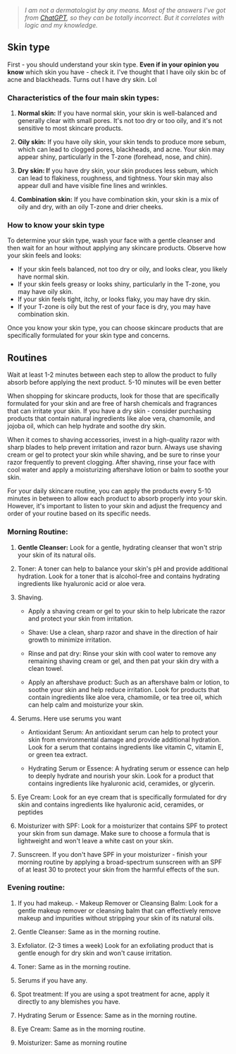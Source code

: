 >*I am not a dermatologist by any means. Most of the answers I've got from [ChatGPT](https://chat.openai.com/), so they can be totally incorrect. But it correlates with logic and my knowledge.*

## Skin type

First - you should understand your skin type. **Even if in your opinion you know** which skin you have - check it. I've thought that I have oily skin bc of acne and blackheads. Turns out I have dry skin. Lol

### Characteristics of the four main skin types:

1.  **Normal skin:** If you have normal skin, your skin is well-balanced and generally clear with small pores. It's not too dry or too oily, and it's not sensitive to most skincare products.
    
2.  **Oily skin:** If you have oily skin, your skin tends to produce more sebum, which can lead to clogged pores, blackheads, and acne. Your skin may appear shiny, particularly in the T-zone (forehead, nose, and chin).
    
3.  **Dry skin: I**f you have dry skin, your skin produces less sebum, which can lead to flakiness, roughness, and tightness. Your skin may also appear dull and have visible fine lines and wrinkles.
    
4.  **Combination skin:** If you have combination skin, your skin is a mix of oily and dry, with an oily T-zone and drier cheeks.

### How to know your skin type

To determine your skin type, wash your face with a gentle cleanser and then wait for an hour without applying any skincare products. Observe how your skin feels and looks:

-   If your skin feels balanced, not too dry or oily, and looks clear, you likely have normal skin.
-   If your skin feels greasy or looks shiny, particularly in the T-zone, you may have oily skin.
-   If your skin feels tight, itchy, or looks flaky, you may have dry skin.
-   If your T-zone is oily but the rest of your face is dry, you may have combination skin.

Once you know your skin type, you can choose skincare products that are specifically formulated for your skin type and concerns.

## Routines

Wait at least 1-2 minutes between each step to allow the product to fully absorb before applying the next product. 5-10 minutes will be even better

When shopping for skincare products, look for those that are specifically formulated for your skin and are free of harsh chemicals and fragrances that can irritate your skin. If you have a dry skin - consider purchasing products that contain natural ingredients like aloe vera, chamomile, and jojoba oil, which can help hydrate and soothe dry skin.

When it comes to shaving accessories, invest in a high-quality razor with sharp blades to help prevent irritation and razor burn. Always use shaving cream or gel to protect your skin while shaving, and be sure to rinse your razor frequently to prevent clogging. After shaving, rinse your face with cool water and apply a moisturizing aftershave lotion or balm to soothe your skin.

For your daily skincare routine, you can apply the products every 5-10 minutes in between to allow each product to absorb properly into your skin. However, it's important to listen to your skin and adjust the frequency and order of your routine based on its specific needs.

### Morning Routine:

1.  **Gentle Cleanser:** Look for a gentle, hydrating cleanser that won't strip your skin of its natural oils.
    
2.  Toner: A toner can help to balance your skin's pH and provide additional hydration. Look for a toner that is alcohol-free and contains hydrating ingredients like hyaluronic acid or aloe vera.

3. Shaving. 
	- Apply a shaving cream or gel to your skin to help lubricate the razor and protect your skin from irritation.
    
	- Shave: Use a clean, sharp razor and shave in the direction of hair growth to minimize irritation.
    
	- Rinse and pat dry: Rinse your skin with cool water to remove any remaining shaving cream or gel, and then pat your skin dry with a clean towel.
    
	- Apply an aftershave product: Such as an aftershave balm or lotion, to soothe your skin and help reduce irritation. Look for products that contain ingredients like aloe vera, chamomile, or tea tree oil, which can help calm and moisturize your skin.
    
3. Serums. Here use serums you want
	- Antioxidant Serum: An antioxidant serum can help to protect your skin from environmental damage and provide additional hydration. Look for a serum that contains ingredients like vitamin C, vitamin E, or green tea extract.
    
	- Hydrating Serum or Essence: A hydrating serum or essence can help to deeply hydrate and nourish your skin. Look for a product that contains ingredients like hyaluronic acid, ceramides, or glycerin.
    
4.   Eye Cream: Look for an eye cream that is specifically formulated for dry skin and contains ingredients like hyaluronic acid, ceramides, or peptides
    
5.  Moisturizer with SPF: Look for a moisturizer that contains SPF to protect your skin from sun damage. Make sure to choose a formula that is lightweight and won't leave a white cast on your skin.

6. Sunscreen. If you don't have SPF in your moisturizer - finish your morning routine by applying a broad-spectrum sunscreen with an SPF of at least 30 to protect your skin from the harmful effects of the sun.

### Evening routine:

1.  If you had makeup. - Makeup Remover or Cleansing Balm: Look for a gentle makeup remover or cleansing balm that can effectively remove makeup and impurities without stripping your skin of its natural oils.
    
2.  Gentle Cleanser: Same as in the morning routine.

3. Exfoliator. (2-3 times a week) Look for an exfoliating product that is gentle enough for dry skin and won't cause irritation.
    
3.  Toner: Same as in the morning routine.

4. Serums if you have any.

5. Spot treatment: If you are using a spot treatment for acne, apply it directly to any blemishes you have. 
    
5.  Hydrating Serum or Essence: Same as in the morning routine.
    
6.  Eye Cream: Same as in the morning routine.
    
7.  Moisturizer: Same as morning routine